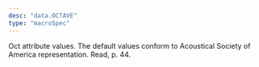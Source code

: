 ```yaml
---
desc: "data.OCTAVE"
type: "macroSpec"
---
```


Oct attribute values. The default values conform to Acoustical Society of America
representation. Read, p. 44.